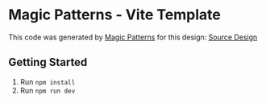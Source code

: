 # Magic Patterns - Vite Template

This code was generated by [Magic Patterns](https://magicpatterns.com) for this design: [Source Design](https://www.magicpatterns.com/component/7cd46275-d08f-4bbc-af32-09446caa54ed)

## Getting Started

1. Run `npm install`
2. Run `npm run dev`
